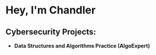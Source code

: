 <h1>Hey, I'm Chandler</h1>

<h2>Cybersecurity Projects:</h2>

- <b>Data Structures and Algorithms Practice (AlgoExpert)</b>





